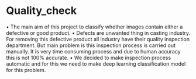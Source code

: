 # Quality_check
•	The main aim of this project to classify whether images contain either a defective or good product.
•	Defects are unwanted thing in casting industry. For removing this defective product all industry have their quality inspection department. But main problem is this inspection process is carried out manually. It is very time consuming process and due to human accuracy this is not 100% accurate.
•	We decided to make inspection process automatic and for this we need to make deep learning classification model for this problem.
